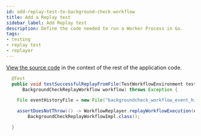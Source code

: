 ```yaml
---
id: add-replay-test-to-background-check-workflow
title: Add a Replay test
sidebar_label: Add Replay test
description: Define the code needed to run a Worker Process in Go.
tags:
- testing
- replay test
- replayer
---
```


<!-- DO NOT EDIT THIS FILE DIRECTLY.
THIS FILE IS GENERATED from https://github.com/temporalio/documentation/blob/main/sample-apps/java/backgroundcheck-replay/src/test/java/backgroundcheckreplay/BackgroundCheckReplayWorkflowTest.java. -->

<div class="copycode-notice-container"><a href="https://github.com/temporalio/documentation/blob/main/sample-apps/java/backgroundcheck-replay/src/test/java/backgroundcheckreplay/BackgroundCheckReplayWorkflowTest.java">View the source code</a> in the context of the rest of the application code.</div>

```java
  @Test
  public void testSuccessfulReplayFromFile(TestWorkflowEnvironment testEnv, Worker worker,
      BackgroundCheckReplayWorkflow workflow) throws Exception {

    File eventHistoryFile = new File("backgroundcheck_workflow_event_history.json");

    assertDoesNotThrow(() -> WorkflowReplayer.replayWorkflowExecution(eventHistoryFile,
        BackgroundCheckReplayWorkflowImpl.class));

  }
```
